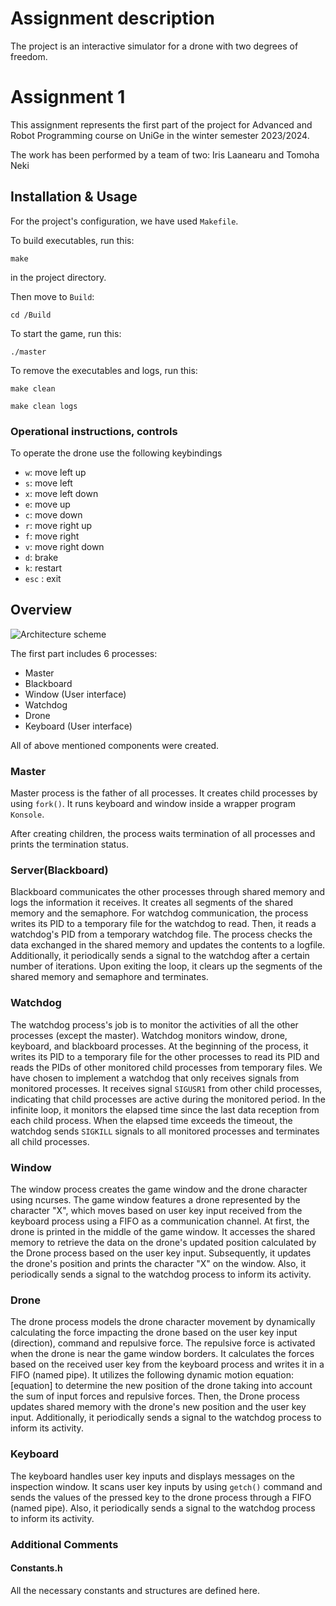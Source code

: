 # Assignment description
The project is an interactive simulator for a drone with two degrees of freedom.
# Assignment 1
This assignment represents the first part of the project for Advanced and Robot Programming course on UniGe in the winter semester 2023/2024. 

The work has been performed by a team of two: Iris Laanearu and Tomoha Neki

## Installation & Usage
For the project's configuration, we have used `Makefile`.

To build executables, run this:
```
make
```
in the project directory.

Then move to `Build`:
```
cd /Build
```
To start the game, run this:
```
./master
```

To remove the executables and logs, run this:
```
make clean
```

```
make clean logs
```



###  Operational instructions, controls ###
To operate the drone use the following keybindings
- `w`: move left up
- `s`: move left
- `x`: move left down
- `e`: move up
- `c`: move down
- `r`: move right up
- `f`: move right
- `v`: move right down
- `d`: brake
- `k`: restart
- `esc` : exit



## Overview 

![Architecture scheme](https://github.com/TNunige/ARP/assets/145358917/d91aa4d7-c7de-46dd-9d3c-9e5030673532)

The first part includes  6 processes:
- Master
- Blackboard
- Window (User interface)
- Watchdog
- Drone
- Keyboard (User interface)

All of above mentioned components were created.

### Master
Master process is the father of all processes. It creates child processes by using `fork()`. It runs keyboard and window inside a wrapper program `Konsole`.

After creating children, the process waits termination of all processes and prints the termination status.

### Server(Blackboard)
Blackboard communicates the other processes through shared memory and logs the information it receives.
It creates all segments of the shared memory and the semaphore.
For watchdog communication, the process writes its  PID to a temporary file for the watchdog to read. Then, it reads a watchdog's PID from a temporary watchdog file. 
The process checks the data exchanged in the shared memory and updates the contents to a logfile. Additionally, it periodically sends a signal to the watchdog after a certain number of iterations.
Upon exiting the loop, it clears up the segments of the shared memory and semaphore and terminates.

### Watchdog
The watchdog process's job is to monitor the activities of all the other processes (except the master). Watchdog monitors window, drone, keyboard, and blackboard processes.
At the beginning of the process, it writes its PID to a temporary file for the other processes to read its PID and reads the PIDs of other monitored child processes from temporary files.
We have chosen to implement a watchdog that only receives signals from monitored processes. It receives signal `SIGUSR1` from other child processes, indicating that child processes are active during the monitored period.
In the infinite loop, it monitors the elapsed time since the last data reception from each child process. When the elapsed time exceeds the timeout, the watchdog sends `SIGKILL` signals to all monitored processes and terminates all child processes.

### Window
The window process creates the game window and the drone character using ncurses. The game window features a drone represented by the character "X", which moves based on user key input received from the keyboard process using a FIFO as a communication channel. At first, the drone is printed in the middle of the game window.
It accesses the shared memory to retrieve the data on the drone's updated position calculated by the Drone process based on the user key input.
Subsequently, it updates the drone's position and prints the character "X" on the window.
Also, it periodically sends a signal to the watchdog process to inform its activity.

### Drone
The drone process models the drone character movement by dynamically calculating the force impacting the drone based on the user key input (direction), command and repulsive force. The repulsive force is activated when the drone is near the game window borders.
It calculates the forces based on the received user key from the keyboard process and writes it in a FIFO (named pipe). It utilizes the following dynamic motion equation:[equation] to determine the new position of the drone taking into account the sum of input forces and repulsive forces.
Then, the Drone process updates shared memory with the drone's new position and the user key input. Additionally, it periodically sends a signal to the watchdog process to inform its activity.

### Keyboard 
The keyboard handles user key inputs and displays messages on the inspection window.
It scans user key inputs by using `getch()` command and sends the values of the pressed key to the drone process through a FIFO (named pipe).
Also, it periodically sends a signal to the watchdog process to inform its activity.

### Additional Comments
#### Constants.h ####
All the necessary constants and structures are defined here.







